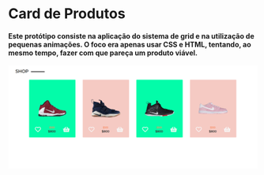 <h1> Card de Produtos</h1>
<h4>Este protótipo consiste na aplicação do sistema de grid e na utilização de pequenas animações. O foco era apenas usar CSS e HTML, tentando, ao mesmo tempo, fazer com que pareça um produto viável.</h4>
<a href="hirusunshine.github.io/productcard/"><img src="img/desktop-size-pc.png"/></a>

